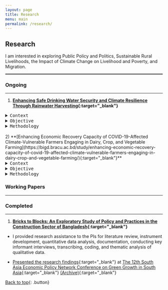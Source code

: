 ```yaml
---
layout: page
title: Research
menu: main
permalink: /research/
---
```

<a name="top"></a>
## Research
I am interested in exploring Public Policy and Politics, Sustainable Rural Livelihoods, the Impact of Climate Change on Livelihood and Poverty, and Migration.
<hr style="border:.25px solid grey">

### Ongoing
---
1) **[Enhancing Safe Drinking Water Security and Climate Resilience Through Rainwater Harvesting](https://bigd.bracu.ac.bd/study/enhancing-safe-drinking-water-security-and-climate-resilience-through-rainwater-harvesting/){:target="_blank"}**
<details>
  <summary><kbd>Context</kbd></summary>
  <table><tr><td>Coastal Bangladesh grapples with the severe impact of freshwater salinization, threatening the well-being of over 35 million individuals. This project seeks to combat the pressing issue of safe drinking water scarcity by leveraging rainwater harvesting solutions, thereby enhancing community health outcomes while addressing climate-induced water challenges in Mongla Upazilla.</td></tr></table>
  </details>
  <details>
  <summary><kbd>Objective</kbd></summary>
  <table><tr><td>The project strives to establish reliable access to safe drinking water in Mongla Upazila through rainwater harvesting, prioritizing the health and resilience of communities facing water contamination. Its overarching goal is to alleviate the burden of waterborne diseases and enhance climate resilience among the most vulnerable populations.</td></tr></table>
  </details>
  <details>
  <summary><kbd>Methodology</kbd></summary>
<table><tr><td>This study assesses water security and climate resilience in Mongla Upazila with a mixed-method approach. The sample size of the quantitative survey is 1002 households from Mongla and Morrelganj Upazilla. It employs a quasi-experimental method for impact evaluation of the project. The project’s baseline assessment was conducted in 2022, and the subsequent end-line evaluation is scheduled for 2024, spanning a two-year period.</td></tr></table>
</details>  
  </br>
2) **[Enhancing Economic Recovery Capacity of COVID-19-Affected Climate-Vulnerable Farmers Engaging in Dairy, Crop, and Vegetable Farming](https://bigd.bracu.ac.bd/study/enhancing-economic-recovery-capacity-of-covid-19-affected-climate-vulnerable-farmers-engaging-in-dairy-crop-and-vegetable-farming/){:target="_blank"}**
<details>
  <summary><kbd>Context</kbd></summary>
<table><tr><td>The adverse impacts of climate change pose a significant threat to the sustainability of agricultural practices and the well-being of farming communities in Bangladesh. The compounding effects of the COVID-19 pandemic have further exacerbated these challenges by disrupting supply chains and leading to substantial economic losses. The project emphasizes on the provision of prompt assistance through providing essential resources and empowering farmers with knowledge, assets, and market access to boost the resilience of agro businesses affected by repercussions od COVID-19.  By engaging the established BRAC Social Enterprises network, and aligning with key national strategies, including the Bangladesh Climate Change Strategy, the 8th Five Year Plan, and COVID-19 response strategies, this project works towards sustainable economic recovery for vulnerable farmers in the face of dual crises.</td></tr></table>
</details>
  <details>
  <summary><kbd>Objective</kbd></summary>
  <table><tr><td>The key objective of the project is to improve the condition of the climate vulnerable farmers stricken by COVID-19 through supporting them with resources, cultivating adaptive farming skills and business strategies with market linkages. This ought to help them with a climate resilient economic recovery and establishing a network on a local level for sustainable trading practices.     
</br>
The study is relevant to SDG 8 (decent work and economic growth) and SDG 16 (climate action) specially through climate change vulnerabilities and disaster risk reduction.</td></tr></table>
  </details>
  <details>
  <summary><kbd>Methodology</kbd></summary>
<table><tr><td>The impact evaluation for the programme will be conducted using a quasi-experimental method. Treatment sample lists were provided by the programmes and the comparison samples were selected from the adjacent locality based on the visible similarities to the treatment group households. Since the comparison sample was not selected randomly, there could be differences in characteristics between the treatment and comparison samples. To account for this non-random sample bias, propensity score matching (PSM) will be used to evaluate the impact of the programme intervention.</td></tr></table>
  </details>

### Working Papers
---

### Completed
---

1) **[Bricks to Blocks: An Exploratory Study of Policy and Practices in the Construction Sector of Bangladesh](https://bigd.bracu.ac.bd/study/bricks-to-blocks-an-exploratory-study-of-policy-and-practices-in-the-construction-sector-of-bangladesh/){:target="_blank"}** 

- I provided research assistance to the PIs for literature review, instrument development, quantitative data analysis, documentation, conducting key informant interviews, transcribing, coding, and thematic analysis of qualitative data.

- [Presented the research findings](https://thedocs.worldbank.org/en/doc/43cd656813be0d42958698b6f2699ada-0310022023/related/Md-Mohsin-Bricks-to-Blocks.pdf){:target="_blank"} at [The 12th South Asia Economic Policy Network Conference on Green Growth in South Asia](https://www.worldbank.org/en/events/2023/10/30/the-12th-south-asia-economic-policy-network-conference-on-green-growth-in-south-asia#3:~:text=Paper%20VI%3A-,bricks%20to%20blocks,-%3A%20An%20exploratory%20study){:target="_blank"} [(Archive)](https://web.archive.org/web/20240205150527/https://www.worldbank.org/en/events/2023/10/30/the-12th-south-asia-economic-policy-network-conference-on-green-growth-in-south-asia#3){:target="_blank"}

[Back to top](#top){: .button}


<!--
*Section name* 

1) **[Ttile](url){:target="_blank"}**, *journal name*, year, volume(issue), page-to. \
*Summary:* [Ttile](url){:target="_blank"}{:target="_blank"}. \
[bibtex citation](../assets/bib/bibfilename.bib){: .button}{:download}
<details>
  <summary>Abstract</summary>

Insert abstract
</details>
-->
